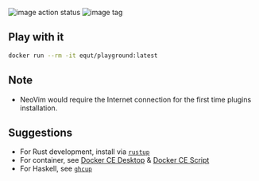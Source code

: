 ![image action status](https://github.com/equt/.config/workflows/image/badge.svg)
![image tag](https://img.shields.io/docker/v/equt/playground)

## Play with it

```sh
docker run --rm -it equt/playground:latest
```

## Note

- NeoVim would require the Internet connection for the first time plugins installation.

## Suggestions

- For Rust development, install via [`rustup`]
- For container, see [Docker CE Desktop] & [Docker CE Script]
- For Haskell, see [`ghcup`]

[`rustup`]: https://rustup.rs
[docker ce desktop]: https://www.docker.com/products/docker-desktop
[docker ce script]: https://get.docker.com
[`ghcup`]: https://www.haskell.org/ghcup/
